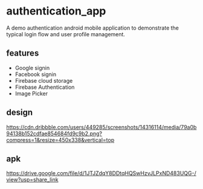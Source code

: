 # authentication_app

A demo authentication android mobile application to demonstrate the typical login flow and user profile management.

## features

- Google signin
- Facebook signin
- Firebase cloud storage
- Firebase Authentication
- Image Picker

## design
https://cdn.dribbble.com/users/449285/screenshots/14316114/media/79a0b94138b152cdfae854684fd9c9b2.png?compress=1&resize=450x338&vertical=top

## apk
https://drive.google.com/file/d/1JTJZdqY8DDtqHQSwHzvJLPxND483UQG-/view?usp=share_link
